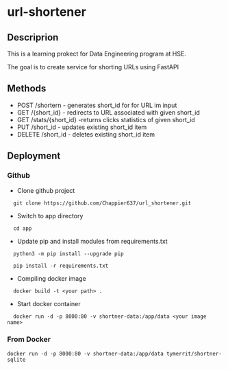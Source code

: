 # url-shortener

## Descriprion

This is a learning prokect for Data Engineering program at HSE.

The goal is to create service for shorting URLs using FastAPI

## Methods

- POST /shortern - generates short_id for for URL im input
- GET /{short_id} - redirects to URL associated with given short_id
- GET /stats/{short_id} -returns clicks statistics of given short_id
- PUT /short_id - updates existing short_id item
- DELETE /short_id - deletes existing short_id item

## Deployment

### Github

- Clone github project
```
  git clone https://github.com/Chappier637/url_shortener.git
```
- Switch to app directory
```
  cd app
```
- Update pip and install modules from requirements.txt
```
  python3 -m pip install --upgrade pip
```
```
  pip install -r requirements.txt
```
- Compiling docker image
```
  docker build -t <your path> .
```
- Start docker container
```
  docker run -d -p 8000:80 -v shortner-data:/app/data <your image name>
```

### From Docker
```
docker run -d -p 8000:80 -v shortner-data:/app/data tymerrit/shortner-sqlite
```
